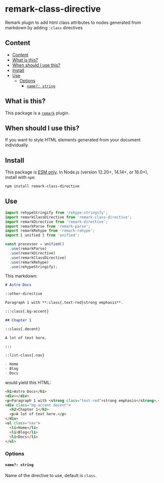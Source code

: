 # remark-class-directive

Remark plugin to add html class attributes to nodes generated from markdown by adding `:class` directives

## Content

- [Content](#content)
- [What is this?](#what-is-this)
- [When should I use this?](#when-should-i-use-this)
- [Install](#install)
- [Use](#use)
  - [Options](#options)
    - [`name?: string`](#name-string)

## What is this?

This package is a [`remark`](https://github.com/remarkjs/remark/blob/main/doc/plugins.md) plugin.

## When should I use this?

If you want to style HTML elements generated from your document individually.

## Install

This package is [ESM only](https://gist.github.com/sindresorhus/a39789f98801d908bbc7ff3ecc99d99c).
In Node.js (version 12.20+, 14.14+, or 16.0+), install with `npm`:

```sh
npm install remark-class-directive
```

## Use

```ts
import rehypeStringify from 'rehype-stringify';
import remarkClassDirective from 'remark-class-directive';
import remarkDirective from 'remark-directive';
import remarkParse from 'remark-parse';
import remarkRehype from 'remark-rehype';
import { unified } from 'unified';

const processor = unified()
  .use(remarkParse)
  .use(remarkDirective)
  .use(remarkClassDirective)
  .use(remarkRehype)
  .use(rehypeStringify);
```

This markdown:

```md
# Astro Docs

::other-directive

Paragraph 1 with **:class{.text-red}strong emphasis**.

:::class{.bg-accent}

## Chapter 1

::class{.decent}

A lot of text here.

:::

::list-class{.nav}

- Home
- Blog
- Docs
```

would yield this HTML:

```html
<h1>Astro Docs</h1>
<div></div>
<p>Paragraph 1 with <strong class="text-red">strong emphasis</strong>.</p>
<div class="bg-accent decent">
  <h2>Chapter 1</h2>
  <p>A lot of text here.</p>
</div>
<ul class="nav">
  <li>Home</li>
  <li>Blog</li>
  <li>Docs</li>
</ul>
```

### Options

#### `name?: string`

Name of the directive to use, default is `class`.
